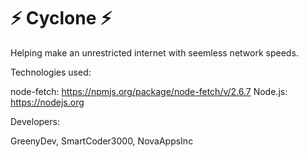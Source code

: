 # ⚡ Cyclone ⚡

  Helping make an unrestricted internet with seemless network speeds.

Technologies used:

node-fetch: https://npmjs.org/package/node-fetch/v/2.6.7
Node.js: https://nodejs.org

Developers:

GreenyDev, SmartCoder3000, NovaAppsInc
